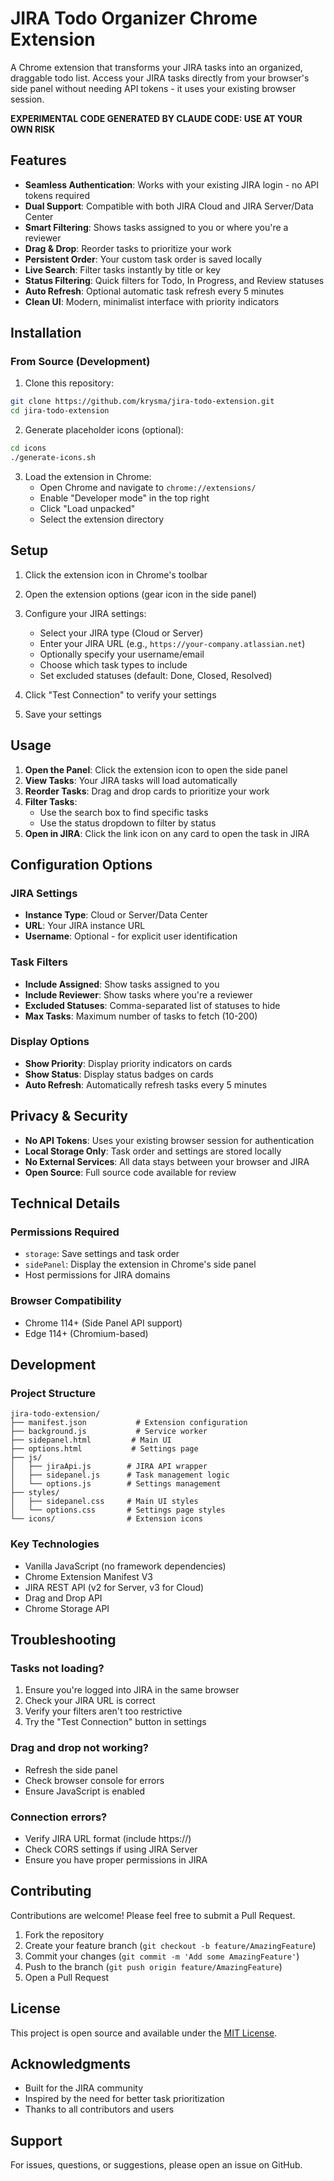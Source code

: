 # JIRA Todo Organizer Chrome Extension

A Chrome extension that transforms your JIRA tasks into an organized, draggable todo list. Access your JIRA tasks directly from your browser's side panel without needing API tokens - it uses your existing browser session.

**EXPERIMENTAL CODE GENERATED BY CLAUDE CODE: USE AT YOUR OWN RISK**

## Features

- **Seamless Authentication**: Works with your existing JIRA login - no API tokens required
- **Dual Support**: Compatible with both JIRA Cloud and JIRA Server/Data Center
- **Smart Filtering**: Shows tasks assigned to you or where you're a reviewer
- **Drag & Drop**: Reorder tasks to prioritize your work
- **Persistent Order**: Your custom task order is saved locally
- **Live Search**: Filter tasks instantly by title or key
- **Status Filtering**: Quick filters for Todo, In Progress, and Review statuses
- **Auto Refresh**: Optional automatic task refresh every 5 minutes
- **Clean UI**: Modern, minimalist interface with priority indicators

## Installation

### From Source (Development)

1. Clone this repository:
```bash
git clone https://github.com/krysma/jira-todo-extension.git
cd jira-todo-extension
```

2. Generate placeholder icons (optional):
```bash
cd icons
./generate-icons.sh
```

3. Load the extension in Chrome:
   - Open Chrome and navigate to `chrome://extensions/`
   - Enable "Developer mode" in the top right
   - Click "Load unpacked"
   - Select the extension directory

## Setup

1. Click the extension icon in Chrome's toolbar
2. Open the extension options (gear icon in the side panel)
3. Configure your JIRA settings:
   - Select your JIRA type (Cloud or Server)
   - Enter your JIRA URL (e.g., `https://your-company.atlassian.net`)
   - Optionally specify your username/email
   - Choose which task types to include
   - Set excluded statuses (default: Done, Closed, Resolved)

4. Click "Test Connection" to verify your settings
5. Save your settings

## Usage

1. **Open the Panel**: Click the extension icon to open the side panel
2. **View Tasks**: Your JIRA tasks will load automatically
3. **Reorder Tasks**: Drag and drop cards to prioritize your work
4. **Filter Tasks**: 
   - Use the search box to find specific tasks
   - Use the status dropdown to filter by status
5. **Open in JIRA**: Click the link icon on any card to open the task in JIRA

## Configuration Options

### JIRA Settings
- **Instance Type**: Cloud or Server/Data Center
- **URL**: Your JIRA instance URL
- **Username**: Optional - for explicit user identification

### Task Filters
- **Include Assigned**: Show tasks assigned to you
- **Include Reviewer**: Show tasks where you're a reviewer
- **Excluded Statuses**: Comma-separated list of statuses to hide
- **Max Tasks**: Maximum number of tasks to fetch (10-200)

### Display Options
- **Show Priority**: Display priority indicators on cards
- **Show Status**: Display status badges on cards
- **Auto Refresh**: Automatically refresh tasks every 5 minutes

## Privacy & Security

- **No API Tokens**: Uses your existing browser session for authentication
- **Local Storage Only**: Task order and settings are stored locally
- **No External Services**: All data stays between your browser and JIRA
- **Open Source**: Full source code available for review

## Technical Details

### Permissions Required
- `storage`: Save settings and task order
- `sidePanel`: Display the extension in Chrome's side panel
- Host permissions for JIRA domains

### Browser Compatibility
- Chrome 114+ (Side Panel API support)
- Edge 114+ (Chromium-based)

## Development

### Project Structure
```
jira-todo-extension/
├── manifest.json           # Extension configuration
├── background.js           # Service worker
├── sidepanel.html         # Main UI
├── options.html           # Settings page
├── js/
│   ├── jiraApi.js        # JIRA API wrapper
│   ├── sidepanel.js      # Task management logic
│   └── options.js        # Settings management
├── styles/
│   ├── sidepanel.css     # Main UI styles
│   └── options.css       # Settings page styles
└── icons/                # Extension icons
```

### Key Technologies
- Vanilla JavaScript (no framework dependencies)
- Chrome Extension Manifest V3
- JIRA REST API (v2 for Server, v3 for Cloud)
- Drag and Drop API
- Chrome Storage API

## Troubleshooting

### Tasks not loading?
1. Ensure you're logged into JIRA in the same browser
2. Check your JIRA URL is correct
3. Verify your filters aren't too restrictive
4. Try the "Test Connection" button in settings

### Drag and drop not working?
- Refresh the side panel
- Check browser console for errors
- Ensure JavaScript is enabled

### Connection errors?
- Verify JIRA URL format (include https://)
- Check CORS settings if using JIRA Server
- Ensure you have proper permissions in JIRA

## Contributing

Contributions are welcome! Please feel free to submit a Pull Request.

1. Fork the repository
2. Create your feature branch (`git checkout -b feature/AmazingFeature`)
3. Commit your changes (`git commit -m 'Add some AmazingFeature'`)
4. Push to the branch (`git push origin feature/AmazingFeature`)
5. Open a Pull Request

## License

This project is open source and available under the [MIT License](LICENSE).

## Acknowledgments

- Built for the JIRA community
- Inspired by the need for better task prioritization
- Thanks to all contributors and users

## Support

For issues, questions, or suggestions, please open an issue on GitHub.